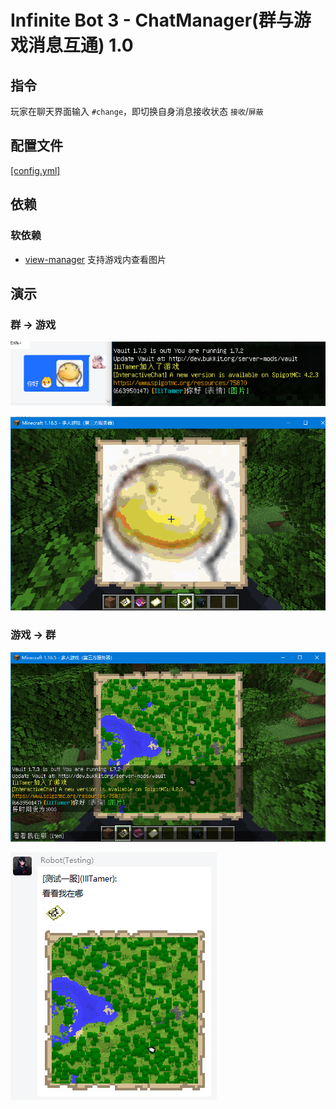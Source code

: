 # Infinite Bot 3 - ChatManager(群与游戏消息互通) 1.0

## 指令

玩家在聊天界面输入 `#change`，即切换自身消息接收状态 `接收`/`屏蔽`

## 配置文件

[[config.yml]](src/main/resources/config.yml)

## 依赖

### 软依赖

- [view-manager](../view-manager) 支持游戏内查看图片

## 演示

### 群 -> 游戏

![](image/01-qq.png)

![](image/01-game.png)

### 游戏 -> 群

![](image/02-game.png)

![](image/02-qq.png)
